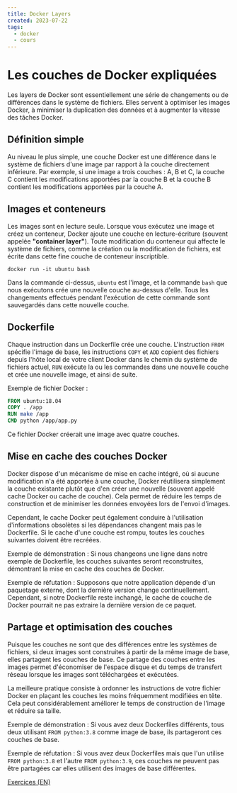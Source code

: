 ```yaml
---
title: Docker Layers
created: 2023-07-22
tags:
  - docker
  - cours
---
```


# Les couches de Docker expliquées 

Les layers de Docker sont essentiellement une série de changements ou de différences dans le système de fichiers. Elles servent à optimiser les images Docker, à minimiser la duplication des données et à augmenter la vitesse des tâches Docker. 

## Définition simple

Au niveau le plus simple, une couche Docker est une différence dans le système de fichiers d'une image par rapport à la couche directement inférieure. Par exemple, si une image a trois couches : A, B et C, la couche C contient les modifications apportées par la couche B et la couche B contient les modifications apportées par la couche A. 

## Images et conteneurs

Les images sont en lecture seule. Lorsque vous exécutez une image et créez un conteneur, Docker ajoute une couche en lecture-écriture (souvent appelée **"container layer"**). Toute modification du conteneur qui affecte le système de fichiers, comme la création ou la modification de fichiers, est écrite dans cette fine couche de conteneur inscriptible.

```docker run -it ubuntu bash```

Dans la commande ci-dessus, `ubuntu` est l'image, et la commande `bash` que nous exécutons crée une nouvelle couche au-dessus d'elle. Tous les changements effectués pendant l'exécution de cette commande sont sauvegardés dans cette nouvelle couche.

## Dockerfile

Chaque instruction dans un Dockerfile crée une couche. L'instruction `FROM` spécifie l'image de base, les instructions `COPY` et `ADD` copient des fichiers depuis l'hôte local de votre client Docker dans le chemin du système de fichiers actuel, `RUN` exécute la ou les commandes dans une nouvelle couche et crée une nouvelle image, et ainsi de suite. 

Exemple de fichier Docker :

```Dockerfile
FROM ubuntu:18.04
COPY . /app
RUN make /app
CMD python /app/app.py
```
Ce fichier Docker créerait une image avec quatre couches.

## Mise en cache des couches Docker

Docker dispose d'un mécanisme de mise en cache intégré, où si aucune modification n'a été apportée à une couche, Docker réutilisera simplement la couche existante plutôt que d'en créer une nouvelle (souvent appelé cache Docker ou cache de couche). Cela permet de réduire les temps de construction et de minimiser les données envoyées lors de l'envoi d'images.

Cependant, le cache Docker peut également conduire à l'utilisation d'informations obsolètes si les dépendances changent mais pas le Dockerfile. Si le cache d'une couche est rompu, toutes les couches suivantes doivent être recréées.

Exemple de démonstration : Si nous changeons une ligne dans notre exemple de Dockerfile, les couches suivantes seront reconstruites, démontrant la mise en cache des couches de Docker.

Exemple de réfutation : Supposons que notre application dépende d'un paquetage externe, dont la dernière version change continuellement. Cependant, si notre Dockerfile reste inchangé, le cache de couche de Docker pourrait ne pas extraire la dernière version de ce paquet.

## Partage et optimisation des couches

Puisque les couches ne sont que des différences entre les systèmes de fichiers, si deux images sont construites à partir de la même image de base, elles partagent les couches de base. Ce partage des couches entre les images permet d'économiser de l'espace disque et du temps de transfert réseau lorsque les images sont téléchargées et exécutées.

La meilleure pratique consiste à ordonner les instructions de votre fichier Docker en plaçant les couches les moins fréquemment modifiées en tête. Cela peut considérablement améliorer le temps de construction de l'image et réduire sa taille. 

Exemple de démonstration : Si vous avez deux Dockerfiles différents, tous deux utilisant `FROM python:3.8` comme image de base, ils partageront ces couches de base.

Exemple de réfutation : Si vous avez deux Dockerfiles mais que l'un utilise `FROM python:3.8` et l'autre `FROM python:3.9`, ces couches ne peuvent pas être partagées car elles utilisent des images de base différentes.

[Exercices (EN)](/docker/layers/exercice)